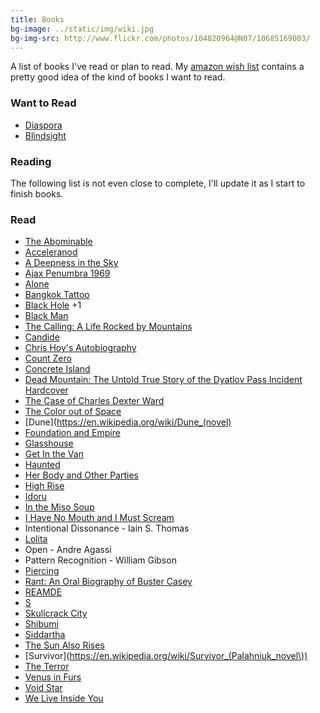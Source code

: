 ```yaml
---
title: Books
bg-image: ../static/img/wiki.jpg
bg-img-src: http://www.flickr.com/photos/104820964@N07/10685169003/
---
```


A list of books I've read or plan to read. My [amazon wish list](http://amzn.com/w/1AUOOID3FHOQF) contains a pretty
good idea of the kind of books I want to read.

### Want to Read

* [Diaspora](https://en.wikipedia.org/wiki/Diaspora_(novel))
* [Blindsight](https://en.wikipedia.org/wiki/Blindsight_(Watts_novel))

### Reading

The following list is not even close to complete, I'll update it as I start to
finish books.

### Read
* [The Abominable](http://www.amazon.com/The-Abominable-Novel-Dan-Simmons/dp/0316198838)
* [Acceleranod](https://en.wikipedia.org/wiki/Accelerando)
* [A Deepness in the Sky](https://en.wikipedia.org/wiki/A_Deepness_in_the_Sky)
* [Ajax Penumbra 1969](http://www.amazon.com/Ajax-Penumbra-1969-Kindle-Single-ebook/dp/B00EWZC8QI)
* [Alone](https://en.wikipedia.org/wiki/Richard_E._Byrd)
* [Bangkok Tattoo](https://www.amazon.com/Bangkok-Tattoo-Royal-Detective-Novel/dp/1400032911)
* [Black Hole](http://www.amazon.com/Black-Hole-Novel-Bucky-Sinister/dp/1593766076) +1
* [Black Man](https://en.wikipedia.org/wiki/Black_Man)
* [The Calling: A Life Rocked by Mountains](http://www.patagonia.com/product/the-calling-a-life-rocked-by-mountains/BK710.html)
* [Candide](https://en.wikipedia.org/wiki/Candide)
* [Chris Hoy's Autobiography](https://www.amazon.com/Chris-Hoy-Autobiography/dp/000731132X)
* [Count Zero](https://en.wikipedia.org/wiki/Count_Zero)
* [Concrete Island](https://en.wikipedia.org/wiki/Concrete_Island)
* [Dead Mountain: The Untold True Story of the Dyatlov Pass Incident Hardcover](https://www.amazon.com/Dead-Mountain-Untold-Dyatlov-Incident/dp/1452112746)
* [The Case of Charles Dexter Ward](http://en.wikipedia.org/wiki/The_Case_of_Charles_Dexter_Ward)
* [The Color out of Space](http://en.wikipedia.org/wiki/The_Color_Out_Of_Space)
* [Dune](https://en.wikipedia.org/wiki/Dune_(novel)
* [Foundation and Empire](https://en.wikipedia.org/wiki/Foundation_and_Empire)
* [Glasshouse](https://en.wikipedia.org/wiki/Glasshouse_(novel))
* [Get In the Van](https://en.wikipedia.org/wiki/Get_in_the_Van)
* [Haunted](https://en.wikipedia.org/wiki/Haunted_(Palahniuk_novel))
* [Her Body and Other Parties](https://www.goodreads.com/book/show/33375622-her-body-and-other-parties)
* [High Rise](https://en.wikipedia.org/wiki/High_Rise)
* [Idoru](http://en.wikipedia.org/wiki/Idoru)
* [In the Miso Soup](https://en.wikipedia.org/wiki/In_the_Miso_Soup)
* [I Have No Mouth and I Must Scream](http://en.wikipedia.org/wiki/I_Have_No_Mouth,_and_I_Must_Scream)
* Intentional Dissonance - Iain S. Thomas
* [Lolita](https://en.wikipedia.org/wiki/Lolita)
* Open - Andre Agassi
* Pattern Recognition - William Gibson
* [Piercing](http://www.goodreads.com/book/show/14288.Piercing)
* [Rant: An Oral Biography of Buster Casey](https://en.wikipedia.org/wiki/Rant_(novel))
* [REAMDE](http://www.amazon.com/Reamde-A-Novel-Neal-Stephenson/dp/0062191497)
* [S](https://en.wikipedia.org/wiki/S._(Dorst_novel))
* [Skullcrack City](http://www.amazon.com/Skullcrack-City-Jeremy-Robert-Johnson/dp/1621051714)
* [Shibumi](https://en.wikipedia.org/wiki/Shibumi_(novel))
* [Siddartha](https://en.wikipedia.org/wiki/Siddhartha_(novel))
* [The Sun Also Rises](https://en.wikipedia.org/wiki/The_Sun_Also_Rises)
* [Survivor](https://en.wikipedia.org/wiki/Survivor_(Palahniuk_novel\))
* [The Terror](http://www.amazon.com/The-Terror-Novel-Dan-Simmons/dp/0316008079)
* [Venus in Furs](https://en.wikipedia.org/wiki/Venus_in_Furs)
* [Void Star](https://www.amazon.com/Void-Star-Novel-Zachary-Mason-ebook/dp/B01LZUDPGV/)
* [We Live Inside You](http://www.amazon.com/Live-Inside-Jeremy-Robert-Johnson/dp/1933929065)
